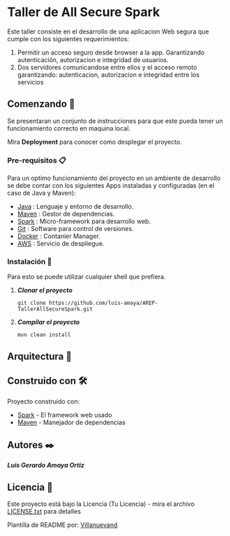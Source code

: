 # Taller de All Secure Spark

Este taller consiste en el desarrollo de una aplicacion Web segura que cumple con los siguientes requerimientos:
1. Permitir un acceso seguro desde browser a la app. Garantizando autenticación, autorizacion e integridad de usuarios.
2. Dos servidores comunicandose entre ellos y el acceso remoto garantizando: autenticacion, autorizacion e integridad entre los servicios

## Comenzando 🚀

Se presentaran un conjunto de instrucciones para que este pueda tener un funcionamiento correcto en maquina local.

Mira **Deployment** para conocer como desplegar el proyecto.


### Pre-requisitos 📋

Para un optimo funcionamiento del proyecto en un ambiente de desarrollo se debe contar con los siguientes Apps instaladas y configuradas (en el caso de Java y Maven):

- [Java](https://www.java.com/es/download/ie_manual.jsp) : Lenguaje y entorno de desarrollo.
- [Maven](https://maven.apache.org/) : Gestor de dependencias.
- [Spark](https://sparkjava.com/download) : Micro-framework para desarrollo web.
- [Git](https://git-scm.com/) : Software para control de versiones.
- [Docker](https://www.docker.com) : Contanier Manager.
- [AWS](https://aws.amazon.com) : Servicio de despliegue.
### Instalación 🔧

Para esto se puede utilizar cualquier shell que prefiera.

1. ***Clonar el proyecto***
    ```
    git clone https://github.com/luis-amaya/AREP-TallerAllSecureSpark.git
    ```

2. ***Compilar el proyecto***
   ````
   mvn clean install
   ````


## Arquitectura 🚧

## Construido con 🛠️
Proyecto construido con:

* [Spark](https://sparkjava.com/download) - El framework web usado
* [Maven](https://maven.apache.org/) - Manejador de dependencias


## Autores ✒️

***Luis Gerardo Amaya Ortiz***

## Licencia 📄

Este proyecto está bajo la Licencia (Tu Licencia) - mira el archivo [LICENSE.txt](LICENSE.txt) para detalles


Plantilla de README por: [Villanuevand](https://github.com/Villanuevand) 
